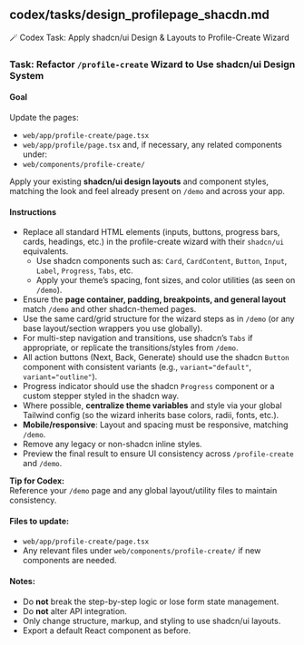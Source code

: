 ## codex/tasks/design_profilepage_shacdn.md

🪄 Codex Task: Apply shadcn/ui Design & Layouts to Profile-Create Wizard

### Task: Refactor `/profile-create` Wizard to Use shadcn/ui Design System

#### Goal
Update the pages:
- `web/app/profile-create/page.tsx`
- `web/app/profile/page.tsx`
and, if necessary, any related components under:
- `web/components/profile-create/`

Apply your existing **shadcn/ui design layouts** and component styles, matching the look and feel already present on `/demo` and across your app.

#### Instructions

- Replace all standard HTML elements (inputs, buttons, progress bars, cards, headings, etc.) in the profile-create wizard with their `shadcn/ui` equivalents.
    - Use shadcn components such as: `Card`, `CardContent`, `Button`, `Input`, `Label`, `Progress`, `Tabs`, etc.
    - Apply your theme’s spacing, font sizes, and color utilities (as seen on `/demo`).
- Ensure the **page container, padding, breakpoints, and general layout** match `/demo` and other shadcn-themed pages.
- Use the same card/grid structure for the wizard steps as in `/demo` (or any base layout/section wrappers you use globally).
- For multi-step navigation and transitions, use shadcn’s `Tabs` if appropriate, or replicate the transitions/styles from `/demo`.
- All action buttons (Next, Back, Generate) should use the shadcn `Button` component with consistent variants (e.g., `variant="default"`, `variant="outline"`).
- Progress indicator should use the shadcn `Progress` component or a custom stepper styled in the shadcn way.
- Where possible, **centralize theme variables** and style via your global Tailwind config (so the wizard inherits base colors, radii, fonts, etc.).
- **Mobile/responsive**: Layout and spacing must be responsive, matching `/demo`.
- Remove any legacy or non-shadcn inline styles.
- Preview the final result to ensure UI consistency across `/profile-create` and `/demo`.

**Tip for Codex:**  
Reference your `/demo` page and any global layout/utility files to maintain consistency.

#### Files to update:
- `web/app/profile-create/page.tsx`
- Any relevant files under `web/components/profile-create/` if new components are needed.

#### Notes:
- Do **not** break the step-by-step logic or lose form state management.
- Do **not** alter API integration.
- Only change structure, markup, and styling to use shadcn/ui layouts.
- Export a default React component as before.